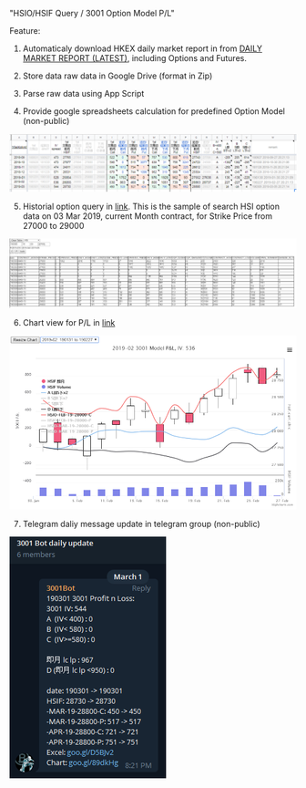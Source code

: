 "HSIO/HSIF Query / 3001 Option Model  P/L" 

Feature:
1. Automaticaly download HKEX daily market report in from  [DAILY MARKET REPORT (LATEST)](https://www.hkex.com.hk/Market-Data/Statistics/Derivatives-Market/Daily-Market-Report-(Latest)?sc_lang=en), including Options and Futures.

2. Store data raw data in Google Drive (format in Zip)

3. Parse raw data using App Script

4. Provide google spreadsheets calculation for predefined Option Model (non-public)

![SpreadSheet](doc/spreadsheet.PNG)

5. Historial option query in [link](https://script.google.com/macros/s/AKfycbxKcVkaCnsGDO_0CB0uw8P_qMOqlsITNRTZeK0wHWoJRrC7NOWG/exec). This is the sample of search HSI option data on 03 Mar 2019, current Month contract, for Strike Price from 27000 to 29000

![HSIO](doc/hsio.PNG)

6. Chart view for P/L in [link](http://goo.gl/89dkHg)

![HightChat](doc/hightchat.PNG)

7. Telegram daliy message update in telegram group (non-public)

![Telegram](doc/telegram.PNG)
